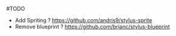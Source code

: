 #TODO
  - Add Spriting ? https://github.com/andris9/stylus-sprite
  - Remove blueprint ? https://github.com/brianc/stylus-blueprint